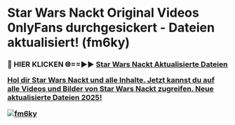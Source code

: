 # Star Wars Nackt Original Videos 0nlyFans durchgesickert - Dateien aktualisiert! (fm6ky)

<h3>🔴 HIER KLICKEN 🌐==►► <a href="https://tinyurl.com/h6vf6nb8" rel="nofollow">Star Wars Nackt Aktualisierte Dateien

Hol dir Star Wars Nackt und alle Inhalte. Jetzt kannst du auf alle Videos und Bilder von Star Wars Nackt zugreifen. Neue aktualisierte Dateien 2025!

[![fm6ky](https://i.imgur.com/sD4kR3V.gif)](https://tinyurl.com/h6vf6nb8)
